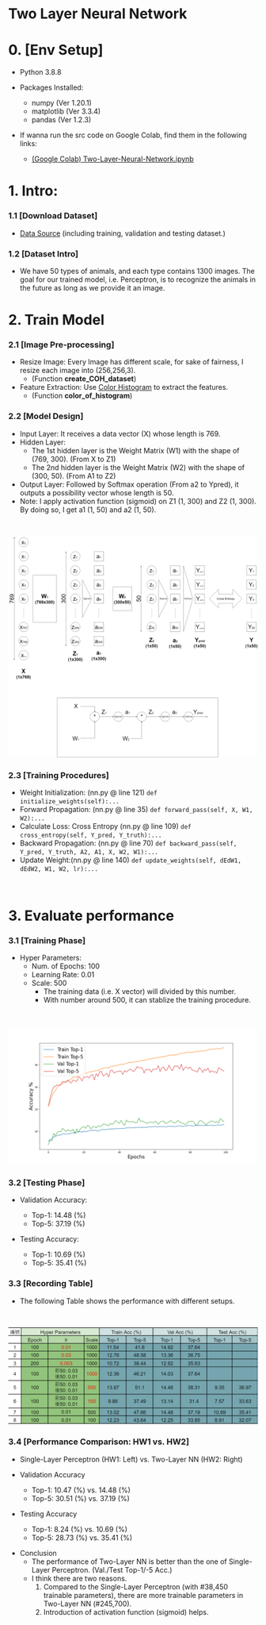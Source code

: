 # Two Layer Neural Network
# 0. [Env Setup]
* Python 3.8.8 
* Packages Installed:
    * numpy (Ver 1.20.1)
    * matplotlib (Ver 3.3.4) 
    * pandas (Ver 1.2.3)

* If wanna run the src code on Google Colab, find them in the following links:
    * [(Google Colab) Two-Layer-Neural-Network.ipynb](https://colab.research.google.com/drive/19sQorVGHmw4472ZVsIw7NyVCLALjHzVn?usp=sharing)

# 1. Intro:
### 1.1 [Download Dataset]
* [Data Source](https://drive.google.com/open?id=1kwYYWL67O0Dcbx3dvZIfbGg9NiHdyisr) (including training, validation and testing dataset.)
### 1.2 [Dataset Intro]
* We have 50 types of animals, and each type contains 1300 images. The goal for our trained model, i.e. Perceptron, is to recognize the animals in the future as long as we provide it an image.

# 2. Train Model
### 2.1 [Image Pre-processing]
* Resize Image: Every Image has different scale, for sake of fairness, I resize each image into (256,256,3).
    * (Function **create_COH_dataset**)
* Feature Extraction: Use [Color Histogram](https://en.wikipedia.org/wiki/Color_histogram) to extract the features.
    * (Function **color_of_histogram**)

### 2.2 [Model Design]
* Input Layer: It receives a data vector (X) whose length is 769.
* Hidden Layer:
    * The 1st hidden layer is the Weight Matrix (W1) with the shape of (769, 300). (From X to Z1)
    * The 2nd hidden layer is the Weight Matrix (W2) with the shape of (300, 50). (From A1 to Z2)
* Output Layer: Followed by Softmax operation (From a2 to Ypred), it outputs a possibility vector whose length is 50.
* Note: I apply activation function (sigmoid) on Z1 (1, 300) and Z2 (1, 300). By doing so, I get a1 (1, 50) and a2 (1, 50).
<br>

![Structure of Perceptron](https://github.com/Ratherman/AI/blob/main/DeepLearning/HW2/imgs/Two-Layer-NN.png)

### 2.3 [Training Procedures]
* Weight Initialization: (nn.py @ line 121) ```def initialize_weights(self):...```
* Forward Propagation: (nn.py @ line 35) ```def forward_pass(self, X, W1, W2):...```
* Calculate Loss: Cross Entropy (nn.py @ line 109) ```def cross_entropy(self, Y_pred, Y_truth):...```
* Backward Propagation: (nn.py @ line 70) ```def backward_pass(self, Y_pred, Y_truth, A2, A1, X, W2, W1):...``` 
* Update Weight:(nn.py @ line 140) ```def update_weights(self, dEdW1, dEdW2, W1, W2, lr):...```
<br>

# 3. Evaluate performance
### 3.1 [Training Phase]
* Hyper Parameters: 
    * Num. of Epochs: 100
    * Learning Rate: 0.01  
    * Scale: 500 
        * The training data (i.e. X vector) will divided by this number. 
        * With number around 500, it can stablize the training procedure.
<br>

![TwoLayerNN  Epoch_100  lr_0.01  Scale_500](https://github.com/Ratherman/AI/blob/main/DeepLearning/HW2/imgs/TwoLayerNN_Epoch_100_lr_0.01_Scale_500.png)
### 3.2 [Testing Phase]
* Validation Accuracy:
    * Top-1: 14.48 (%)
    * Top-5: 37.19 (%)

* Testing Accuracy:
    * Top-1: 10.69 (%)
    * Top-5: 35.41 (%)

### 3.3 [Recording Table]
* The following Table shows the performance with different setups.
<br>

![Record Table](https://github.com/Ratherman/AI/blob/main/DeepLearning/HW2/imgs/Record_Table.png)

### 3.4 [Performance Comparison: HW1 vs. HW2]
* Single-Layer Perceptron (HW1: Left) vs. Two-Layer NN (HW2: Right)
- Validation Accuracy
    - Top-1: 10.47 (%) vs. 14.48 (%)
    - Top-5: 30.51 (%) vs. 37.19 (%)

- Testing Accuracy
    - Top-1: 8.24 (%) vs. 10.69 (%)
    - Top-5: 28.73 (%) vs. 35.41 (%)

* Conclusion
    * The performance of Two-Layer NN is better than the one of Single-Layer Perceptron. (Val./Test Top-1/-5 Acc.)
    * I think there are two reasons.
        1. Compared to the Single-Layer Perceptron (with #38,450 trainable parameters), there are more trainable parameters in Two-Layer NN (#245,700).
        2. Introduction of activation function (sigmoid) helps.
